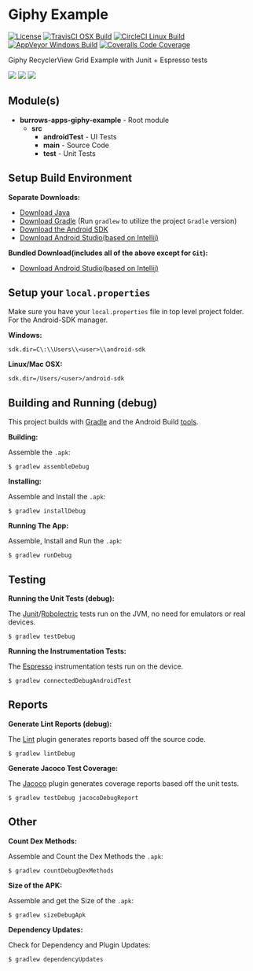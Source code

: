 # Giphy Example

[![License](https://img.shields.io/badge/License-Apache%202.0-blue.svg)](http://www.apache.org/licenses/LICENSE-2.0)
[![TravisCI OSX Build](https://img.shields.io/travis/jaredsburrows/android-glide-giphy-example/master.svg?label=OSX%20Build)](https://travis-ci.org/jaredsburrows/android-glide-giphy-example)
[![CircleCI Linux Build](https://img.shields.io/circleci/project/jaredsburrows/android-glide-giphy-example/master.svg?label=Linux%20Build)](https://circleci.com/gh/jaredsburrows/android-glide-giphy-example)
[![AppVeyor Windows Build](https://img.shields.io/appveyor/ci/jaredsburrows/android-glide-giphy-example/master.svg?label=Windows%20Build)](https://ci.appveyor.com/project/jaredsburrows/android-glide-giphy-example/branch/master)
[![Coveralls Code Coverage](https://img.shields.io/coveralls/jaredsburrows/android-glide-giphy-example/master.svg?label=Code%20Coverage)](https://coveralls.io/github/jaredsburrows/android-glide-giphy-example?branch=master)

Giphy RecyclerView Grid Example with Junit + Espresso tests

<a href="http://i.imgur.com/NGUKKmj.png" target="_blank"><img src="http://i.imgur.com/NGUKKmjm.png" /></a>
<a href="http://i.imgur.com/HCJzijT.png" target="_blank"><img src="http://i.imgur.com/HCJzijTm.png" /></a>
<a href="http://i.imgur.com/3xMzhKH.png" target="_blank"><img src="http://i.imgur.com/3xMzhKHm.png" /></a>

## Module(s)
 
 - **burrows-apps-giphy-example** - Root module
   - **src**
     - **androidTest** - UI Tests
     - **main** - Source Code
     - **test** - Unit Tests


## Setup Build Environment
**Separate Downloads:**


 - [Download Java](https://java.com/en/download/)
 - [Download Gradle](https://gradle.org/downloads) (Run `gradlew` to utilize the project `Gradle` version)
 - [Download the Android SDK](http://developer.android.com/sdk/index.html#Other)
 - [Download Android Studio(based on Intellij)](http://developer.android.com/sdk/index.html#Other)


**Bundled Download(includes all of the above except for `Git`):**


 - [Download Android Studio(based on Intellij)](http://developer.android.com/sdk/index.html)

## Setup your `local.properties`


Make sure you have your `local.properties` file in top level project folder. For the Android-SDK manager.


**Windows:**


    sdk.dir=C\:\\Users\\<user>\\android-sdk


**Linux/Mac OSX:**


    sdk.dir=/Users/<user>/android-sdk


## Building and Running (debug)


This project builds with [Gradle](www.gradle.org) and the Android Build [tools](http://tools.android.com/tech-docs/new-build-system).


**Building:**


Assemble the `.apk`:


    $ gradlew assembleDebug


**Installing:**


Assemble and Install the `.apk`:


    $ gradlew installDebug


**Running The App:**


Assemble, Install and Run the `.apk`:


    $ gradlew runDebug


## Testing


**Running the Unit Tests (debug):**


The [Junit](http://junit.org/junit4/)/[Robolectric](https://github.com/robolectric/robolectric) tests run on the JVM, no need for emulators or real devices.


    $ gradlew testDebug
    
**Running the Instrumentation Tests:**


The [Espresso](https://developer.android.com/training/testing/ui-testing/espresso-testing.html) instrumentation tests run on the device.


    $ gradlew connectedDebugAndroidTest
    

## Reports


**Generate Lint Reports (debug):**


The [Lint](http://developer.android.com/tools/help/lint.html) plugin generates reports based off the source code.


    $ gradlew lintDebug


**Generate Jacoco Test Coverage:**


The [Jacoco](http://www.eclemma.org/jacoco/) plugin generates coverage reports based off the unit tests.


    $ gradlew testDebug jacocoDebugReport
    

## Other


**Count Dex Methods:**


Assemble and Count the Dex Methods the `.apk`:


    $ gradlew countDebugDexMethods


**Size of the APK:**


Assemble and get the Size of the `.apk`:


    $ gradlew sizeDebugApk


**Dependency Updates:**


Check for Dependency and Plugin Updates:


    $ gradlew dependencyUpdates
    
